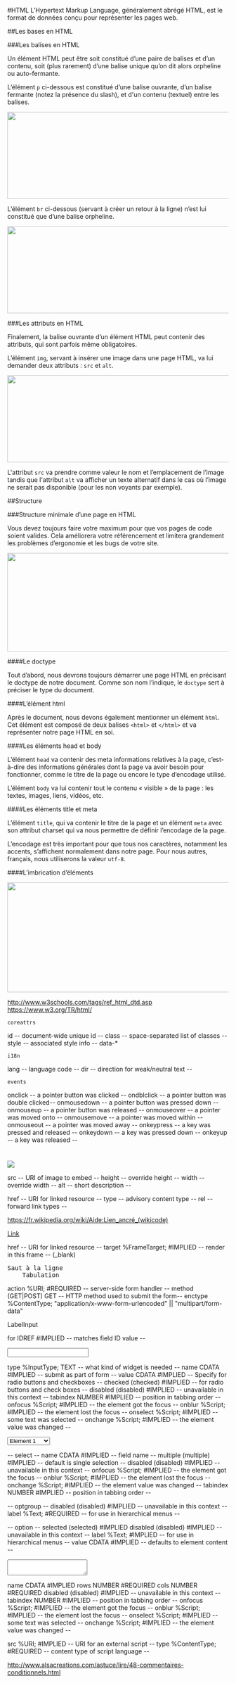 #HTML
L’Hypertext Markup Language, généralement abrégé HTML, est le format de données conçu pour représenter les pages web.

##Les bases en HTML

###Les balises en HTML

Un élément HTML peut être soit constitué d’une paire de balises et d’un contenu, soit (plus rarement) d’une balise unique qu’on dit alors orpheline ou auto-fermante.

L’élément `p` ci-dessous est constitué d’une balise ouvrante, d’un balise fermante (notez la présence du slash), et d'un contenu (textuel) entre les balises.

<img src="img/element-p-exemple-html.png" height="198" width="694">

L’élément `br` ci-dessous (servant à créer un retour à la ligne) n’est lui constitué que d’une balise orpheline.

<img src="img/element-br-exemple-html.png" height="198" width="694">



###Les attributs en HTML

Finalement, la balise ouvrante d’un élément HTML peut contenir des attributs, qui sont parfois même obligatoires.

L’élément `img`, servant à insérer une image dans une page HTML, va lui demander deux attributs : `src` et `alt`.

<img src="img/element-img-exemple-html.png" height="198" width="694">

L'attribut `src` va prendre comme valeur le nom et l’emplacement de l’image tandis que l'attribut `alt` va afficher un texte alternatif dans le cas où l’image ne serait pas disponible (pour les non voyants par exemple).

##Structure

###Structure minimale d’une page en HTML

Vous devez toujours faire votre maximum pour que vos pages de code soient valides. Cela améliorera votre référencement et limitera grandement les problèmes d’ergonomie et les bugs de votre site.

<img src="img/structure-minimale-page-html.png" height="224" width="694">

####Le doctype

Tout d’abord, nous devrons toujours démarrer une page HTML en précisant le doctype de notre document. Comme son nom l’indique, le `doctype` sert à préciser le type du document.

####L’élément html

Après le document, nous devons également mentionner un élément `html`. Cet élément est composé de deux balises `<html>` et `</html>` et va représenter notre page HTML en soi.

####Les éléments head et body

L’élément `head` va contenir des meta informations relatives à la page, c’est-à-dire des informations générales dont la page va avoir besoin pour fonctionner, comme le titre de la page ou encore le type d’encodage utilisé.

L’élément `body` va lui contenir tout le contenu « visible » de la page : les textes, images, liens, vidéos, etc.

####Les éléments title et meta

L’élément `title`, qui va contenir le titre de la page et un élément `meta` avec son attribut charset qui va nous permettre de définir l’encodage de la page.

L’encodage est très important pour que tous nos caractères, notamment les accents, s’affichent normalement dans notre page. Pour nous autres, français, nous utiliserons la valeur `utf-8`.

####L’imbrication d’éléments

<img src="img/imbrication-elements-schema-html.png" height="250" width="694">

http://www.w3schools.com/tags/ref_html_dtd.asp
https://www.w3.org/TR/html/
<!--=================== Generic Attributes ===============================-->
	coreattrs

id 			-- document-wide unique id --
class 		-- space-separated list of classes --
style		-- associated style info --
data-*

	i18n

lang		-- language code --
dir			-- direction for weak/neutral text --

	events

onclick     -- a pointer button was clicked --
ondblclick  -- a pointer button was double clicked--
onmousedown -- a pointer button was pressed down --
onmouseup   -- a pointer button was released --
onmouseover -- a pointer was moved onto --
onmousemove -- a pointer was moved within --
onmouseout  -- a pointer was moved away --
onkeypress  -- a key was pressed and released --
onkeydown   -- a key was pressed down --
onkeyup     -- a key was released --


<!--=================== Common tag ===============================-->
<!--=================== Headings =========================================-->
<!--
  There are six levels of headings from H1 (the most important)
  to H6 (the least important).
-->

<h1></h1>

<!--=================== Paragraphs =======================================-->

<p></p>

<!--=================== Images ===========================================-->

<img src="http://www.belt52.com/20-575-thickbox/boutons-manchette-canard-bain-jaune.jpg">

src  		-- URI of image to embed --
height      -- override height --
width       -- override width --
alt         -- short description --


<!--================== The LINK Element ==================================-->

<link rel="stylesheet" type="text/css" href="styles.css">
<link rel="icon" type="image/png" href="favicon.png">

href        -- URI for linked resource --
type        -- advisory content type --
rel         -- forward link types --

<!--================== The Anchor Element ================================-->
https://fr.wikipedia.org/wiki/Aide:Lien_ancré_(wikicode)

<a href="#NameId">Link</a>

href        -- URI for linked resource --
target      %FrameTarget;  #IMPLIED  -- render in this frame -- (_blank)


<!--=================== Preformatted Text ================================-->

<pre>Saut à la ligne
	Tabulation
</pre>

<!--================ Forms ===============================================-->

<form action="traitement.php">

</form>

action      %URI;          #REQUIRED -- server-side form handler --
method      (GET|POST)     GET       -- HTTP method used to submit the form--
enctype     %ContentType;  "application/x-www-form-urlencoded" || "multipart/form-data"

<!-- Each label must not contain more than ONE field -->
<label for="NameId">LabelInput</label>

for         IDREF          #IMPLIED  -- matches field ID value --


<input type="(text | password | checkbox | radio | submit | reset | file | hidden)">
<!-- attribute name required for all but submit and reset -->

type        %InputType;    TEXT      -- what kind of widget is needed --
name        CDATA          #IMPLIED  -- submit as part of form --
value       CDATA          #IMPLIED  -- Specify for radio buttons and checkboxes --
checked     (checked)      #IMPLIED  -- for radio buttons and check boxes --
disabled    (disabled)     #IMPLIED  -- unavailable in this context --
tabindex    NUMBER         #IMPLIED  -- position in tabbing order --
onfocus     %Script;       #IMPLIED  -- the element got the focus --
onblur      %Script;       #IMPLIED  -- the element lost the focus --
onselect    %Script;       #IMPLIED  -- some text was selected --
onchange    %Script;       #IMPLIED  -- the element value was changed --

<select>
	<optgroup label="NameOptgroup">
		<option>Element 1</option>
		<option>Element 2</option>
	</optgroup>
	<option>Element 1</option>
	<option>Element 2</option>
</select>

-- select --
name        CDATA          #IMPLIED  -- field name --
multiple    (multiple)     #IMPLIED  -- default is single selection --
disabled    (disabled)     #IMPLIED  -- unavailable in this context --
onfocus     %Script;       #IMPLIED  -- the element got the focus --
onblur      %Script;       #IMPLIED  -- the element lost the focus --
onchange    %Script;       #IMPLIED  -- the element value was changed --
tabindex    NUMBER         #IMPLIED  -- position in tabbing order --

-- optgroup --
disabled    (disabled)     #IMPLIED  -- unavailable in this context --
label       %Text;         #REQUIRED -- for use in hierarchical menus --

-- option --
selected    (selected)     #IMPLIED
disabled    (disabled)     #IMPLIED  -- unavailable in this context --
label       %Text;         #IMPLIED  -- for use in hierarchical menus --
value       CDATA          #IMPLIED  -- defaults to element content --


<textarea></textarea>

name        CDATA          #IMPLIED
rows        NUMBER         #REQUIRED
cols        NUMBER         #REQUIRED
disabled    (disabled)     #IMPLIED  -- unavailable in this context --
tabindex    NUMBER         #IMPLIED  -- position in tabbing order --
onfocus     %Script;       #IMPLIED  -- the element got the focus --
onblur      %Script;       #IMPLIED  -- the element lost the focus --
onselect    %Script;       #IMPLIED  -- some text was selected --
onchange    %Script;       #IMPLIED  -- the element value was changed --

<script type="text/javascript" src="script.js"></script>
<script>
	document.getElementById("NameId");
</script>

src         %URI;          #IMPLIED  -- URI for an external script --
type        %ContentType;  #REQUIRED -- content type of script language --


<!-- generic metainformation -->

<meta name="SKYPE_TOOLBAR" content="SKYPE_TOOLBAR_PARSER_COMPATIBLE">
<meta charset="utf-8">


http://www.alsacreations.com/astuce/lire/48-commentaires-conditionnels.html

<!--[if IE]>
    <link type="text/css" rel="stylesheet" href="styles-ie.css">
<![endif]-->
